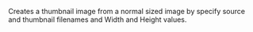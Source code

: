 ﻿Creates a thumbnail image from a normal sized image by specify source and thumbnail filenames and Width and Height values.
